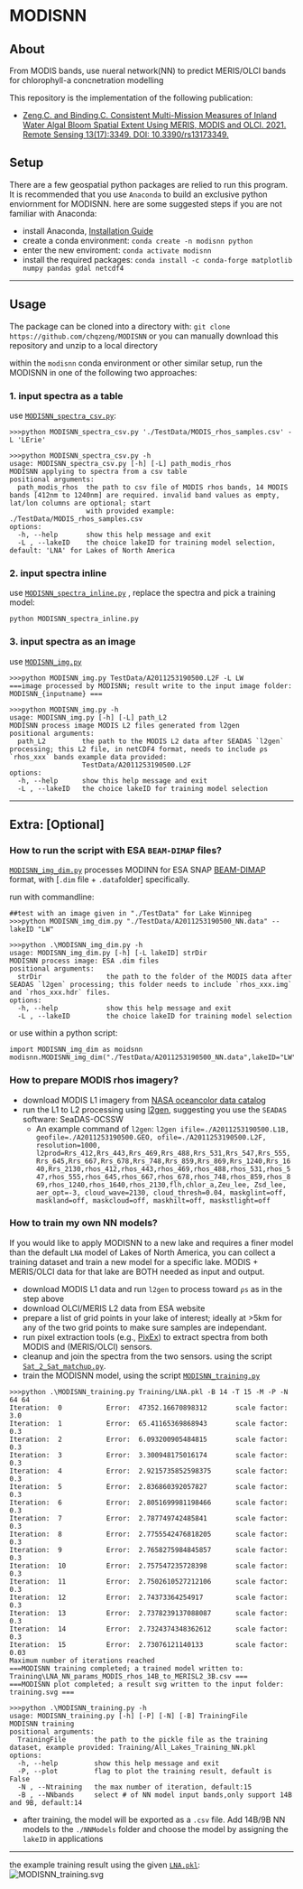 # MODISNN
## About
From MODIS bands, use nueral network(NN) to predict MERIS/OLCI bands for chlorophyll-a concnetration modelling 

This repository is the implementation of the following publication:

- [Zeng,C. and Binding,C. Consistent Multi-Mission Measures of Inland Water Algal Bloom Spatial Extent Using MERIS, MODIS and OLCI. 2021. Remote Sensing 13(17):3349. DOI: 10.3390/rs13173349.](https://www.mdpi.com/2072-4292/13/17/3349)


## Setup
There are a few geospatial python packages are relied to run this program. It is recommended that you use `Anaconda` to build an exclusive python enviornment for MODISNN. here are some suggested steps if you are not familiar with Anaconda:
- install Anaconda, [Installation Guide](https://docs.anaconda.com/anaconda/install/)
- create a conda environment: `conda create -n modisnn python`
- enter the new enviroment: `conda activate modisnn`
- install the required packages: `conda install -c conda-forge matplotlib numpy pandas gdal netcdf4`

---

## Usage
The package can be cloned into a directory with:
`git clone https://github.com/chqzeng/MODISNN`
or you can manually download this repository and unzip to a local directory

within the `modisnn` conda environment or other similar setup, run the MODISNN in one of the following two approaches:
### 1. input spectra as a table

use [`MODISNN_spectra_csv.py`](./MODISNN_spectra_csv.py):
```
>>>python MODISNN_spectra_csv.py './TestData/MODIS_rhos_samples.csv' -L 'LErie'

>>>python MODISNN_spectra_csv.py -h
usage: MODISNN_spectra_csv.py [-h] [-L] path_modis_rhos
MODISNN applying to spectra from a csv table
positional arguments:
  path_modis_rhos  the path to csv file of MODIS rhos bands, 14 MODIS bands [412nm to 1240nm] are required. invalid band values as empty, lat/lon columns are optional; start
                   with provided example: ./TestData/MODIS_rhos_samples.csv
options:
  -h, --help       show this help message and exit
  -L , --lakeID    the choice lakeID for training model selection, default: 'LNA' for Lakes of North America 
```

### 2. input spectra inline
use [`MODISNN_spectra_inline.py`](./MODISNN_spectra_inline.py) , replace the spectra and pick a training model:
```
python MODISNN_spectra_inline.py
```

### 3. input spectra as an image
use [`MODISNN_img.py`](./MODISNN_img.py)
```
>>>python MODISNN_img.py TestData/A2011253190500.L2F -L LW
===image processed by MODISNN; result write to the input image folder: MODISNN_{inputname} ===

>>>python MODISNN_img.py -h
usage: MODISNN_img.py [-h] [-L] path_L2
MODISNN process image MODIS L2 files generated from l2gen
positional arguments:
  path_L2         the path to the MODIS L2 data after SEADAS `l2gen` processing; this L2 file, in netCDF4 format, needs to include ρs `rhos_xxx` bands example data provided:
                  TestData/A2011253190500.L2F
options:
  -h, --help      show this help message and exit
  -L , --lakeID   the choice lakeID for training model selection
```

---
## Extra: [Optional]

### How to run the script with ESA `BEAM-DIMAP` files?
[`MODISNN_img_dim.py`](./MODISNN_img_dim.py) processes MODINN for ESA SNAP [BEAM-DIMAP](https://seadas.gsfc.nasa.gov/help-8.1.0/general/overview/BeamDimapFormat.html) format, with [`.dim` file + `.data`folder]  specifically. 

run with commandline:
```
##test with an image given in "./TestData" for Lake Winnipeg
>>>python MODISNN_img_dim.py "./TestData/A2011253190500_NN.data" --lakeID "LW"

>>>python .\MODISNN_img_dim.py -h
usage: MODISNN_img_dim.py [-h] [-L lakeID] strDir
MODISNN process image: ESA .dim files
positional arguments:
  strDir                the path to the folder of the MODIS data after SEADAS `l2gen` processing; this folder needs to include `rhos_xxx.img` and `rhos_xxx.hdr` files.
options:
  -h, --help            show this help message and exit
  -L , --lakeID         the choice lakeID for training model selection
```
or use within a python script:
```
import MODISNN_img_dim as moidsnn
modisnn.MODISNN_img_dim("./TestData/A2011253190500_NN.data",lakeID="LW") 
```


### How to prepare MODIS rhos imagery?
- download MODIS L1 imagery from [NASA oceancolor data catalog](https://oceancolor.gsfc.nasa.gov/cgi/browse.pl?sen=amod)
- run the L1 to L2 processing using   [l2gen](https://seadas.gsfc.nasa.gov/help-8.1.0/processors/ProcessL2gen.html), 
  suggesting you use the `SEADAS` software: SeaDAS-OCSSW
	- An example command of `l2gen`:
  `l2gen ifile=./A2011253190500.L1B, geofile=./A2011253190500.GEO, ofile=./A2011253190500.L2F, resolution=1000, l2prod=Rrs_412,Rrs_443,Rrs_469,Rrs_488,Rrs_531,Rrs_547,Rrs_555,Rrs_645,Rrs_667,Rrs_678,Rrs_748,Rrs_859,Rrs_869,Rrs_1240,Rrs_1640,Rrs_2130,rhos_412,rhos_443,rhos_469,rhos_488,rhos_531,rhos_547,rhos_555,rhos_645,rhos_667,rhos_678,rhos_748,rhos_859,rhos_869,rhos_1240,rhos_1640,rhos_2130,flh,chlor_a,Zeu_lee, Zsd_lee, aer_opt=-3, cloud_wave=2130, cloud_thresh=0.04, maskglint=off, maskland=off, maskcloud=off, maskhilt=off, maskstlight=off`

### How to train my own NN models?
If you would like to apply MODISNN to a new lake and requires a finer model than the default `LNA` model of Lakes of North America, you can collect a training dataset and train a new model for a specific lake. MODIS +  MERIS/OLCI data for that lake are BOTH needed as input and output. 
- download MODIS L1 data and run `l2gen` to process toward `ρs` as in the step above
- download OLCI/MERIS L2 data from ESA website
- prepare a list of grid points in your lake of interest; ideally at >5km for any of the two grid points to make sure samples are independant.
- run pixel extraction tools (e.g., [PixEx](https://seadas.gsfc.nasa.gov/help-8.1.0/gpf/GraphProcessingTool.html)) to extract spectra from both MODIS and (MERIS/OLCI) sensors.
- cleanup and join the spectra from the two sensors.  using the script [`Sat_2_Sat_matchup.py`](./Sat_2_Sat_matchup.py).
- train the MODISNN model, using the script [`MODISNN_training.py`](./MODISNN_training.py)
```
>>>python .\MODISNN_training.py Training/LNA.pkl -B 14 -T 15 -M -P -N 64 64
Iteration:  0           Error:  47352.16670898312       scale factor:  3.0
Iteration:  1           Error:  65.41165369868943       scale factor:  0.3
Iteration:  2           Error:  6.093200905484815       scale factor:  0.3
Iteration:  3           Error:  3.300948175016174       scale factor:  0.3
Iteration:  4           Error:  2.9215735852598375      scale factor:  0.3
Iteration:  5           Error:  2.836860392057827       scale factor:  0.3
Iteration:  6           Error:  2.8051699981198466      scale factor:  0.3
Iteration:  7           Error:  2.787749742485841       scale factor:  0.3
Iteration:  8           Error:  2.7755542476818205      scale factor:  0.3
Iteration:  9           Error:  2.7658275984845857      scale factor:  0.3
Iteration:  10          Error:  2.757547235728398       scale factor:  0.3
Iteration:  11          Error:  2.7502610527212106      scale factor:  0.3
Iteration:  12          Error:  2.74373364254917        scale factor:  0.3
Iteration:  13          Error:  2.7378239137088087      scale factor:  0.3
Iteration:  14          Error:  2.7324374348362612      scale factor:  0.3
Iteration:  15          Error:  2.73076121140133        scale factor:  0.03
Maximum number of iterations reached
===MODISNN training completed; a trained model written to: Training\LNA_NN_params_MODIS_rhos_14B_to_MERISL2_3B.csv ===
===MODISNN plot completed; a result svg written to the input folder: training.svg ===

>>>python .\MODISNN_training.py -h
usage: MODISNN_training.py [-h] [-P] [-N] [-B] TrainingFile
MODISNN training
positional arguments:
  TrainingFile       the path to the pickle file as the training dataset, example provided: Training/All_Lakes_Training_NN.pkl
options:
  -h, --help         show this help message and exit
  -P, --plot         flag to plot the training result, default is False
  -N , --Ntraining   the max number of iteration, default:15
  -B , --NNbands     select # of NN model input bands,only support 14B and 9B, default:14
```
- after training, the model will be exported as a `.csv` file. Add 14B/9B NN models to the `./NNModels` folder and choose the model by assigning the `lakeID` in applications

---
the example training result using the given [`LNA.pkl`](./LNA.pkl):
![MODISNN_training.svg](Training/MODISNN_training.svg "MODISNN_training")
